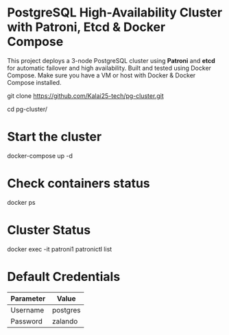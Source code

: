 # PostgreSQL High-Availability Cluster with Patroni, Etcd & Docker Compose
This project deploys a 3-node PostgreSQL cluster using **Patroni** and **etcd** for automatic failover and high availability. Built and tested using Docker Compose.
Make sure you have a VM or host with Docker & Docker Compose installed.

git clone https://github.com/Kalai25-tech/pg-cluster.git

cd pg-cluster/

# Start the cluster
docker-compose up -d

# Check containers status
docker ps

# Cluster Status
docker exec -it patroni1 patronictl list


# Default Credentials

| Parameter | Value    |
| --------- | -------- |
| Username  | postgres |
| Password  | zalando  |


